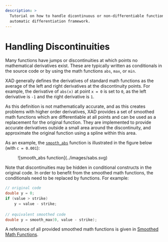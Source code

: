 ```yaml
---
description: >
  Tutorial on how to handle dicontinuous or non-differentiable functions with the XAD
  automatic differentiation framework.
---
```


# Handling Discontinuities

Many functions have jumps or discontinuities
at which points no mathematical derivatives exist.
These are typically written as conditionals in the source code
or by using the math functions `abs`, `max`, or `min`.

XAD generally defines the derivatives of standard math functions
as the average of the left and right derivatives at the discontinuity points.
For example, the derivative of `abs(x)` at point `x = 0` is set to `0`,
as the left derivative is `-1` and the right derivative is `1`.

As this definition is not mathematically accurate,
and as this creates problems with higher order derivatives,
XAD provides a set of smoothed math functions which are differentiable
at all points and can be used as a replacement for the original function.
They are implemented to provide accurate derivatives outside
a small area around the discontinuity,
and approximate the original function using a spline within this area.

As an example, the [`smooth_abs`](../ref/smooth-math.md#smooth_abs) function is illustrated in the
figure below (with `c = 0.001`):

<figure markdown>
![smooth_abs function](../images/sabs.svg)
</figure>

Note that discontinuities may be hidden in conditional constructs in the
original code.
In order to benefit from the smoothed math functions,
the conditionals need to be replaced by functions.
For example:

```c++
// original code
double y = 0;
if (value > strike)
    y = value - strike;
    
// equivalent smoothed code
double y = smooth_max(0, value - strike);
```

A reference of all provided smoothed math functions is given in [Smoothed Math Functions](../ref/smooth-math.md).
